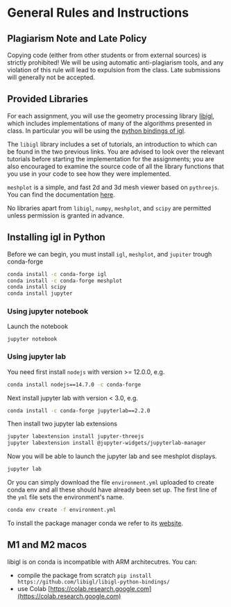 # General Rules and Instructions

## Plagiarism Note and Late Policy
Copying code (either from other students or from external sources) is strictly
prohibited! We will be using automatic anti-plagiarism tools, and any violation
of this rule will lead to expulsion from the class. Late submissions will
generally not be accepted.

## Provided Libraries
For each assignment, you will use the geometry processing library [libigl](https://github.com/libigl/libigl/), which includes implementations of many of the algorithms presented in class.
In particular you will be using the [python bindings of igl](https://libigl.github.io/libigl-python-bindings/).

The `libigl` library includes a set of tutorials, an introduction to which can be found in the two previous links. You are advised to look over the relevant tutorials before starting the implementation for the assignments; you are also encouraged to examine the source code of all the library functions that you use in your code to see how they were
implemented.

`meshplot` is a simple, and fast 2d and 3d mesh viewer based on `pythreejs`. You can find the documentation [here](https://skoch9.github.io/meshplot/).



No libraries apart from `libigl`, `numpy`, `meshplot`, and `scipy` are permitted unless permission is granted in advance.

## Installing igl in Python

Before we can begin, you must install `igl`, `meshplot`, and `jupiter` trough conda-forge
```bash
conda install -c conda-forge igl
conda install -c conda-forge meshplot
conda install scipy
conda install jupyter
```

### Using jupyter notebook
Launch the notebook
```
jupyter notebook
```

### Using jupyter lab
You need first install `nodejs` with version >= 12.0.0, e.g.
```bash
conda install nodejs==14.7.0 -c conda-forge
```
Next install jupyter lab with version < 3.0, e.g.
```bash
conda install -c conda-forge jupyterlab==2.2.0
```
Then install two jupyter lab extensions
```bash
jupyter labextension install jupyter-threejs
jupyter labextension install @jupyter-widgets/jupyterlab-manager
```
Now you will be able to launch the jupyter lab and see meshplot displays.
```bash
jupyter lab
```

Or you can simply download the file `environment.yml` uploaded to create conda env and all these should have already been set up. The first line of the `yml` file sets the environment's name.
```bash
conda env create -f environment.yml
```

To install the package manager conda we refer to its [website](https://docs.conda.io/en/latest/miniconda.html).


## M1 and M2 macos
libigl is on conda is incompatible with ARM architecutres. You can:
- compile the package from scratch `pip install https://github.com/libigl/libigl-python-bindings/`
- use Colab [https://colab.research.google.com](https://colab.research.google.com)